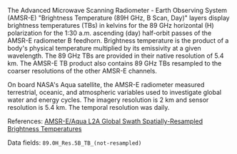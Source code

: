 The Advanced Microwave Scanning Radiometer - Earth Observing System (AMSR-E) "Brightness Temperature (89H GHz, B Scan, Day)" layers display brightness temperatures (TBs) in kelvins for the 89 GHz horizontal (H) polarization for the 1:30 a.m. ascending (day) half-orbit passes of the AMSR-E radiometer B feedhorn. Brightness temperature is the product of a body's physical temperature multiplied by its emissivity at a given wavelength. The 89 GHz TBs are provided in their native resolution of 5.4 km. The AMSR-E TB product also contains 89 GHz TBs resampled to the coarser resolutions of the other AMSR-E channels.

On board NASA's Aqua satellite, the AMSR-E radiometer measured terrestrial, oceanic, and atmospheric variables used to investigate global water and energy cycles. The imagery resolution is 2 km and sensor resolution is 5.4 km. The temporal resolution was daily.

References: [AMSR-E/Aqua L2A Global Swath Spatially-Resampled Brightness Temperatures](https://nsidc.org/data/ae_l2a)

Data fields: `89.0H_Res.5B_TB_(not-resampled)`
